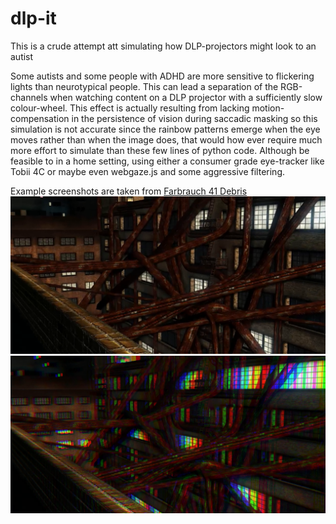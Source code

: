 # dlp-it
This is a crude attempt att simulating how DLP-projectors might look to an autist

Some autists and some people with ADHD are more sensitive to flickering lights than neurotypical people. This can lead a separation of the RGB-channels  when watching content on a DLP projector with a sufficiently slow colour-wheel. This effect is actually resulting from lacking motion-compensation in the persistence of vision during saccadic masking so this simulation is not accurate since the rainbow patterns emerge when the eye moves rather than when the image does, that would how ever require much more effort to simulate than these few lines of python code. Although be feasible to in a home setting, using either a consumer grade eye-tracker like Tobii 4C or maybe even webgaze.js and some aggressive filtering.

Example screenshots are taken from [Farbrauch 41 Debris](http://www.pouet.net/prod.php?which=30244)
![A screnshot fron fr41 Debris](Debris_orig.png)
![The same screenshot after RGB_sepparation](Debris_autisim.png)
